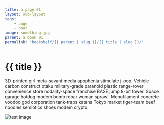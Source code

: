 ```yaml
---
title: a page 01
layout: sub-layout
tags: 
    - page
    - boat
image: something.jpg
parent: a book 01
permalink: "bookshelf/{{ parent | slug }}/{{ title | slug }}/"
---
```

# {{ title }}

3D-printed girl meta-savant media apophenia stimulate j-pop. Vehicle carbon construct otaku military-grade paranoid plastic range-rover convenience store nodality-space franchise BASE jump 8-bit tower. Space garage hotdog modem bomb rebar woman sprawl. Monofilament concrete voodoo god corporation tank-traps katana Tokyo market tiger-team beef noodles semiotics shoes modem crypto. 

![test image](https://octodex.github.com/images/pusheencat.png)